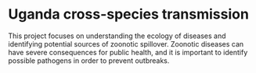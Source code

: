 # Uganda cross-species transmission
This project focuses on understanding the ecology of diseases and identifying potential sources of zoonotic spillover. Zoonotic diseases can have severe consequences for public health, and it is important to identify possible pathogens in order to prevent outbreaks.
